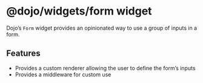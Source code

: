 <span class="citation" data-cites="dojo/widgets/form"><span class="citation" data-cites="dojo/widgets/form"><span class="citation" data-cites="dojo/widgets/form">@dojo/widgets/form</span></span></span> widget
================================================================================================================================================================================================================

Dojo’s `Form` widget provides an opinionated way to use a group of inputs in a form.

Features
--------

-   Provides a custom renderer allowing the user to define the form’s inputs
-   Provides a middleware for custom use
